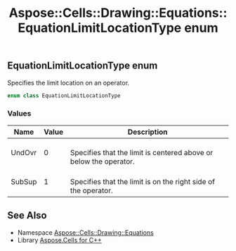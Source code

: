 ﻿---
title: Aspose::Cells::Drawing::Equations::EquationLimitLocationType enum
linktitle: EquationLimitLocationType
second_title: Aspose.Cells for C++ API Reference
description: 'Aspose::Cells::Drawing::Equations::EquationLimitLocationType enum. Specifies the limit location on an operator in C++.'
type: docs
weight: 2400
url: /cpp/aspose.cells.drawing.equations/equationlimitlocationtype/
---
## EquationLimitLocationType enum


Specifies the limit location on an operator.

```cpp
enum class EquationLimitLocationType
```

### Values

| Name | Value | Description |
| --- | --- | --- |
| UndOvr | 0 | <br>Specifies that the limit is centered above or below the operator. |
| SubSup | 1 | <br>Specifies that the limit is on the right side of the operator. |

## See Also

* Namespace [Aspose::Cells::Drawing::Equations](../)
* Library [Aspose.Cells for C++](../../)
